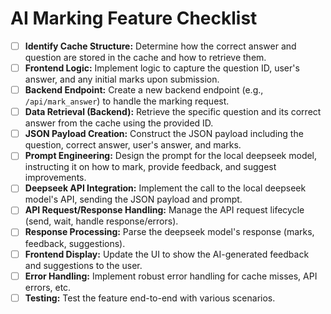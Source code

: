 # AI Marking Feature Checklist

- [ ] **Identify Cache Structure:** Determine how the correct answer and question are stored in the cache and how to retrieve them.
- [ ] **Frontend Logic:** Implement logic to capture the question ID, user's answer, and any initial marks upon submission.
- [ ] **Backend Endpoint:** Create a new backend endpoint (e.g., `/api/mark_answer`) to handle the marking request.
- [ ] **Data Retrieval (Backend):** Retrieve the specific question and its correct answer from the cache using the provided ID.
- [ ] **JSON Payload Creation:** Construct the JSON payload including the question, correct answer, user's answer, and marks.
- [ ] **Prompt Engineering:** Design the prompt for the local deepseek model, instructing it on how to mark, provide feedback, and suggest improvements.
- [ ] **Deepseek API Integration:** Implement the call to the local deepseek model's API, sending the JSON payload and prompt.
- [ ] **API Request/Response Handling:** Manage the API request lifecycle (send, wait, handle response/errors).
- [ ] **Response Processing:** Parse the deepseek model's response (marks, feedback, suggestions).
- [ ] **Frontend Display:** Update the UI to show the AI-generated feedback and suggestions to the user.
- [ ] **Error Handling:** Implement robust error handling for cache misses, API errors, etc.
- [ ] **Testing:** Test the feature end-to-end with various scenarios.
